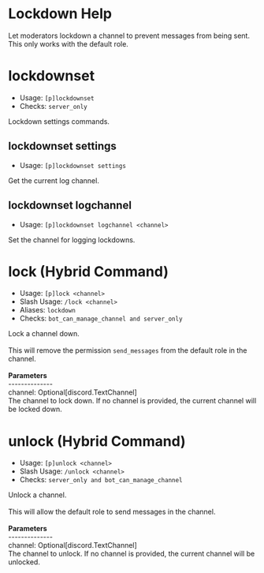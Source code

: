 # Lockdown Help

Let moderators lockdown a channel to prevent messages from being sent.<br/>This only works with the default role.

# lockdownset
 - Usage: `[p]lockdownset`
 - Checks: `server_only`

Lockdown settings commands.

## lockdownset settings
 - Usage: `[p]lockdownset settings`

Get the current log channel.

## lockdownset logchannel
 - Usage: `[p]lockdownset logchannel <channel>`

Set the channel for logging lockdowns.

# lock (Hybrid Command)
 - Usage: `[p]lock <channel>`
 - Slash Usage: `/lock <channel>`
 - Aliases: `lockdown`
 - Checks: `bot_can_manage_channel and server_only`

Lock a channel down.<br/><br/>This will remove the permission `send_messages` from the default role in the channel.<br/><br/>__Parameters__<br/>--------------<br/>channel: Optional[discord.TextChannel]<br/>    The channel to lock down. If no channel is provided, the current channel will be locked down.

# unlock (Hybrid Command)
 - Usage: `[p]unlock <channel>`
 - Slash Usage: `/unlock <channel>`
 - Checks: `server_only and bot_can_manage_channel`

Unlock a channel.<br/><br/>This will allow the default role to send messages in the channel.<br/><br/>__Parameters__<br/>--------------<br/>channel: Optional[discord.TextChannel]<br/>    The channel to unlock. If no channel is provided, the current channel will be unlocked.

